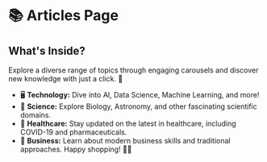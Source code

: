 # 📚 Articles Page

## What's Inside?

Explore a diverse range of topics through engaging carousels and discover new knowledge with just a click. 🚀

- 🖥️ **Technology:** Dive into AI, Data Science, Machine Learning, and more!
- 🧪 **Science:** Explore Biology, Astronomy, and other fascinating scientific domains.
- 💊 **Healthcare:** Stay updated on the latest in healthcare, including COVID-19 and pharmaceuticals.
- 💼 **Business:** Learn about modern business skills and traditional approaches.
Happy shopping! 🌟🛒
